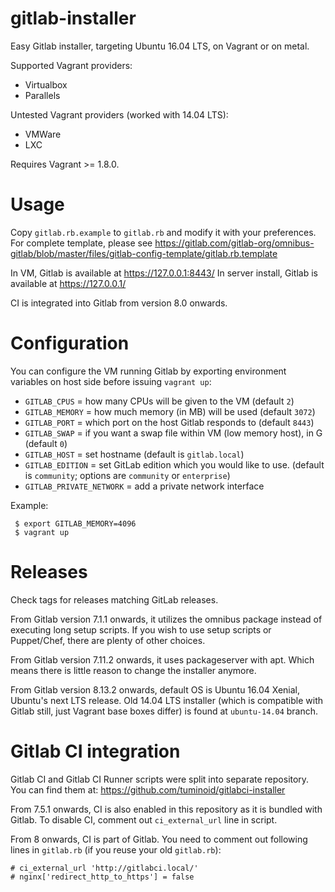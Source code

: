 gitlab-installer
================

Easy Gitlab installer, targeting Ubuntu 16.04 LTS, on Vagrant or on metal.

Supported Vagrant providers:
 * Virtualbox
 * Parallels

Untested Vagrant providers (worked with 14.04 LTS):
 * VMWare
 * LXC

Requires Vagrant >= 1.8.0.

Usage
=====

Copy `gitlab.rb.example` to `gitlab.rb` and modify it with your preferences.
For complete template, please see https://gitlab.com/gitlab-org/omnibus-gitlab/blob/master/files/gitlab-config-template/gitlab.rb.template

In VM, Gitlab is available at https://127.0.0.1:8443/
In server install, Gitlab is available at https://127.0.0.1/

CI is integrated into Gitlab from version 8.0 onwards.


Configuration
=============

You can configure the VM running Gitlab by exporting environment variables on host side before issuing `vagrant up`:
 * `GITLAB_CPUS` = how many CPUs will be given to the VM (default `2`)
 * `GITLAB_MEMORY` = how much memory (in MB) will be used (default `3072`)
 * `GITLAB_PORT` = which port on the host Gitlab responds to (default `8443`)
 * `GITLAB_SWAP` = if you want a swap file within VM (low memory host), in G (default `0`)
 * `GITLAB_HOST` = set hostname (default is `gitlab.local`)
 * `GITLAB_EDITION` = set GitLab edition which you would like to use. (default is `community`; options are `community` or `enterprise`)
 * `GITLAB_PRIVATE_NETWORK` = add a private network interface

Example:
```
 $ export GITLAB_MEMORY=4096
 $ vagrant up
```


Releases
========

Check tags for releases matching GitLab releases.

From Gitlab version 7.1.1 onwards, it utilizes the omnibus package instead of executing
long setup scripts. If you wish to use setup scripts or Puppet/Chef, there are plenty of
other choices.

From Gitlab version 7.11.2 onwards, it uses packageserver with apt. Which means there is
little reason to change the installer anymore.

From Gitlab version 8.13.2 onwards, default OS is Ubuntu 16.04 Xenial, Ubuntu's next LTS release.
Old 14.04 LTS installer (which is compatible with Gitlab still, just Vagrant base boxes differ)
is found at `ubuntu-14.04` branch.


Gitlab CI integration
=====================

Gitlab CI and Gitlab CI Runner scripts were split into separate repository. You can find them at:
https://github.com/tuminoid/gitlabci-installer

From 7.5.1 onwards, CI is also enabled in this repository as it is bundled with Gitlab.
To disable CI, comment out `ci_external_url` line in script.

From 8 onwards, CI is part of Gitlab. You need to comment out following lines in `gitlab.rb`
(if you reuse your old `gitlab.rb`):
```
# ci_external_url 'http://gitlabci.local/'
# nginx['redirect_http_to_https'] = false
```

